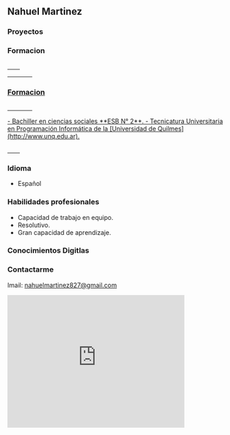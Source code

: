 ## Nahuel Martinez 

### Proyectos 

### Formacion

<a class="panel panel-default" href="#">
  <div class="panel-body">
    <h3>Formacion</h3>
    <p class="text-muted">
-    Bachiller en ciencias sociales **ESB N° 2**.
-    Tecnicatura Universitaria en Programación Informática de la [Universidad de Quilmes](http://www.unq.edu.ar).</p>
  </div>
</a>

### Idioma
-  Español 

### Habilidades profesionales
-  Capacidad de trabajo en equipo.
-  Resolutivo.
-  Gran capacidad de aprendizaje.

### Conocimientos Digitlas 

<p class="imagesDeLogo">
<i class="devicon-android-plain-wordmark colored"></i>
<i class="devicon-github-plain-wordmark colored"></i>
<i class="devicon-gitlab-plain-wordmark colored"></i>
<i class="devicon-javascript-plain colored"></i>
<i class="devicon-mysql-plain-wordmark colored"></i>
<i class="devicon-tomcat-line-wordmark colored"></i>
<i class="devicon-bootstrap-plain-wordmark colored"></i></p>

### Contactarme
Imail: nahuelmartinez827@gmail.com 

<iframe src="https://www.google.com/maps/embed?pb=!1m18!1m12!1m3!1d13203.62028101359!2d-59.801189917700825!3d-34.174344675752685!2m3!1f0!2f0!3f0!3m2!1i1024!2i768!4f13.1!3m3!1m2!1s0x95bbd82bd002be4d%3A0x17c67ebc874a76f!2sCabo+Fossatti+256%2C+Cap.+Sarmiento%2C+Buenos+Aires!5e0!3m2!1ses-419!2sar!4v1559086885552!5m2!1ses-419!2sar" width="400" height="300" frameborder="0" style="border:0" allowfullscreen></iframe>
